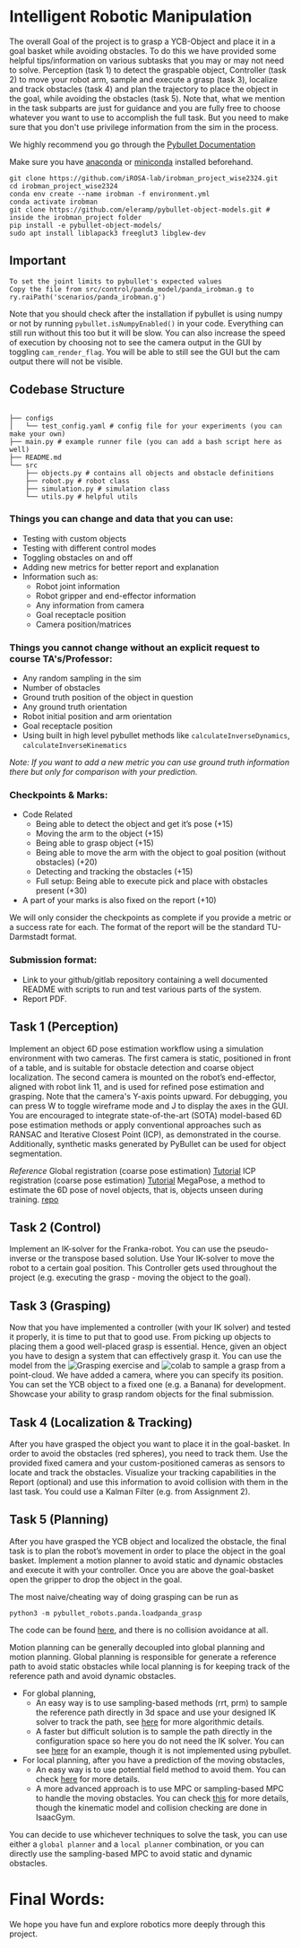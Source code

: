 # Intelligent Robotic Manipulation

The overall Goal of the project is to grasp a YCB-Object and place it in a goal basket while avoiding obstacles. To do
this we have provided some helpful tips/information on various subtasks that you may or may not need to solve. Perception (task 1) to detect the graspable object, Controller (task 2) to move your robot arm, sample and execute a grasp (task 3), localize and track obstacles (task 4) and plan the trajectory to place the object in the goal, while avoiding the obstacles (task 5). Note that, what we mention in the task subparts are just for guidance and you are fully free to choose whatever you want to use to accomplish the full task. But you need to make sure that you don't use privilege information from the sim in the process.

We highly recommend you go through the [Pybullet Documentation](https://pybullet.org/wordpress/index.php/forum-2/)

Make sure you have [anaconda](https://www.anaconda.com/) or [miniconda](https://docs.conda.io/projects/miniconda/en/latest/miniconda-install.html) installed beforehand.

```shell
git clone https://github.com/iROSA-lab/irobman_project_wise2324.git
cd irobman_project_wise2324
conda env create --name irobman -f environment.yml
conda activate irobman
git clone https://github.com/eleramp/pybullet-object-models.git # inside the irobman_project folder
pip install -e pybullet-object-models/
sudo apt install liblapack3 freeglut3 libglew-dev
```

## Important

```
To set the joint limits to pybullet's expected values
Copy the file from src/control/panda_model/panda_irobman.g to ry.raiPath('scenarios/panda_irobman.g')
```

Note that you should check after the installation if pybullet is using numpy or not by running `pybullet.isNumpyEnabled()` in your code. Everything can still run without this too but it will be slow. You can also increase the speed of execution by choosing not to see the camera output in the GUI by toggling `cam_render_flag`. You will be able to still see the GUI but the cam output there will not be visible.

## Codebase Structure

```shell

├── configs
│   └── test_config.yaml # config file for your experiments (you can make your own)
├── main.py # example runner file (you can add a bash script here as well)
├── README.md
└── src
    ├── objects.py # contains all objects and obstacle definitions
    ├── robot.py # robot class
    ├── simulation.py # simulation class
    └── utils.py # helpful utils

```

### Things you can change and data that you can use:

- Testing with custom objects
- Testing with different control modes
- Toggling obstacles on and off
- Adding new metrics for better report and explanation
- Information such as:
    - Robot joint information
    - Robot gripper and end-effector information
    - Any information from camera
    - Goal receptacle position
    - Camera position/matrices

### Things you cannot change without an explicit request to course TA's/Professor:
- Any random sampling in the sim
- Number of obstacles
- Ground truth position of the object in question
- Any ground truth orientation
- Robot initial position and arm orientation
- Goal receptacle position
- Using built in high level pybullet methods like `calculateInverseDynamics`, `calculateInverseKinematics`


_Note: If you want to add a new metric you can use ground truth information there but only for comparison with your prediction._

### Checkpoints & Marks:
- Code Related
    - Being able to detect the object and get it’s pose (+15)
    - Moving the arm to the object (+15)
    - Being able to grasp object (+15)
    - Being able to move the arm with the object to goal position (without obstacles) (+20)
    - Detecting and tracking the obstacles (+15)
    - Full setup: Being able to execute pick and place with obstacles present (+30)
- A part of your marks is also fixed on the report (+10)

We will only consider the checkpoints as complete if you provide a metric or a success rate for each. 
The format of the report will be the standard TU-Darmstadt format.

### Submission format:
- Link to your github/gitlab repository containing a well documented README with scripts to run and test various parts of the system.
- Report PDF.

## Task 1 (Perception)
Implement an object 6D pose estimation workflow using a simulation environment with two cameras. The first camera is static, positioned in front of a table, and is suitable for obstacle detection and coarse object localization. The second camera is mounted on the robot’s end-effector, aligned with robot link 11, and is used for refined pose estimation and grasping. Note that the camera's Y-axis points upward. For debugging, you can press W to toggle wireframe mode and J to display the axes in the GUI. You are encouraged to integrate state-of-the-art (SOTA) model-based 6D pose estimation methods or apply conventional approaches such as RANSAC and Iterative Closest Point (ICP), as demonstrated in the course. Additionally, synthetic masks generated by PyBullet can be used for object segmentation. 

*Reference*
Global registration (coarse pose estimation) [Tutorial](https://www.open3d.org/docs/release/tutorial/pipelines/global_registration.html)
ICP registration (coarse pose estimation) [Tutorial](https://www.open3d.org/docs/release/tutorial/pipelines/global_registration.html)
MegaPose, a method to estimate the 6D pose of novel objects, that is, objects unseen during training. [repo](https://github.com/megapose6d/megapose6d)


## Task 2 (Control)

Implement an IK-solver for the Franka-robot. You can use the pseudo-inverse or the transpose based solution. Use Your IK-solver to move the robot to a certain goal position. This Controller gets used throughout the project (e.g. executing the grasp - moving the object to the goal).

## Task 3 (Grasping)

Now that you have implemented a controller (with your IK solver) and tested it properly, it is time to put that to good use. From picking up objects to placing them a good well-placed grasp is essential. Hence, given an object you have to design a system that can effectively grasp it. You can use the model from the ![Grasping exercise](https://github.com/iROSA-lab/GIGA) and ![colab](https://colab.research.google.com/drive/1P80GRK0uQkFgDbHzLjwahyJOalW4M5vU?usp=sharing) to sample a grasp from a point-cloud. We have added a camera, where you can specify its position. You can set the YCB object to a fixed one (e.g. a Banana) for development. Showcase your ability to grasp random objects
for the final submission.

## Task 4 (Localization & Tracking)

After you have grasped the object you want to place it in the goal-basket. In order to avoid the obstacles (red spheres), you need to track them. Use the provided fixed camera and your custom-positioned cameras as sensors to locate and track the obstacles. Visualize your tracking capabilities in the Report (optional) and use this information to avoid collision with them in the last task. You could use a Kalman Filter (e.g. from Assignment 2).

## Task 5 (Planning)

After you have grasped the YCB object and localized the obstacle, the final task is to plan the robot’s movement in order to place the object in the goal basket. Implement a motion planner to avoid static and dynamic obstacles and execute it with your controller. Once you are above the goal-basket open the gripper to drop the object in the goal.

The most naive/cheating way of doing grasping can be run as
```
python3 -m pybullet_robots.panda.loadpanda_grasp
```
The code can be found [here](https://github.com/bulletphysics/bullet3/blob/master/examples/pybullet/gym/pybullet_robots/panda/loadpanda_grasp.py), and there is no collision avoidance at all.

Motion planning can be generally decoupled into global planning and motion planning. Global planning is responsible for generate a reference path to avoid static obstacles while local planning is for keeping track of the reference path and avoid dynamic obstacles. 
* For global planning, 
    * An easy way is to use sampling-based methods (rrt, prm) to sample the reference path directly in 3d space and use your designed IK solver to track the path, see [here](https://github.com/yijiangh/pybullet_planning/tree/dev/src/pybullet_planning/motion_planners) for more algorithmic details.
    * A faster but difficult solution is to sample the path directly in the configuration space so here you do not need the IK solver. You can see [here](https://github.com/sea-bass/pyroboplan) for an example, though it is not implemented using pybullet.
* For local planning, after you have a prediction of the moving obstacles,
    * An easy way is to use potential field method to avoid them. You can check [here](https://github.com/PulkitRustagi/Potential-Field-Path-Planning) for more details.
    * A more advanced approach is to use MPC or sampling-based MPC to handle the moving obstacles. You can check [this](https://github.com/tud-amr/m3p2i-aip) for more details, though the kinematic model and collision checking are done in IsaacGym.

You can decide to use whichever techniques to solve the task, you can use either a `global planner` and a `local planner` combination, or you can directly use the sampling-based MPC to avoid static and dynamic obstacles.

# Final Words:
We hope you have fun and explore robotics more deeply through this project.
